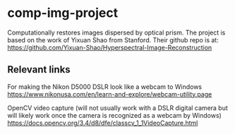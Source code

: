 # comp-img-project
Computationally restores images dispersed by optical prism.
The project is based on the work of Yixuan Shao from Stanford. Their github repo is at: https://github.com/Yixuan-Shao/Hyperspectral-Image-Reconstruction


## Relevant links
For making the Nikon D5000 DSLR look like a webcam to Windows
https://www.nikonusa.com/en/learn-and-explore/webcam-utility.page

OpenCV video capture (will not usually work with a DSLR digital camera but will likely work once the camera is recognized as a webcam by Windows)
https://docs.opencv.org/3.4/d8/dfe/classcv_1_1VideoCapture.html
